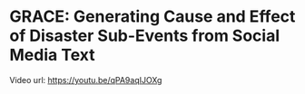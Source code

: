 # GRACE: Generating Cause and Effect of Disaster Sub-Events from Social Media Text
Video url: https://youtu.be/qPA9aqIJOXg

